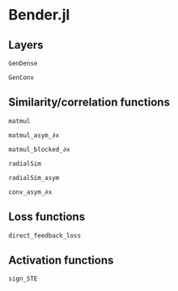 # Bender.jl

## Layers
```@docs
GenDense
```

```@docs
GenConv
```

## Similarity/correlation functions
```@docs
matmul
```

```@docs
matmul_asym_∂x
```

```@docs
matmul_blocked_∂x
```

```@docs
radialSim
```

```@docs
radialSim_asym
```

```@docs
conv_asym_∂x
```

## Loss functions
```@docs
direct_feedback_loss
```

## Activation functions
```@docs
sign_STE
```